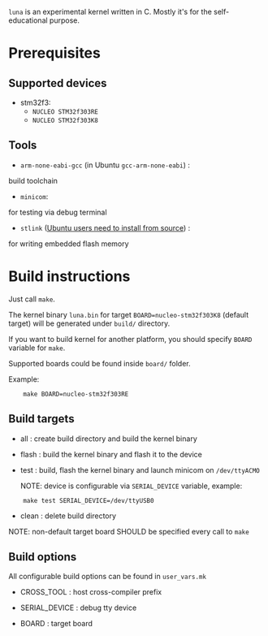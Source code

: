 `luna` is an experimental kernel written in C. Mostly it's for the
self-educational purpose.

# Prerequisites

## Supported devices

- stm32f3:
    - `NUCLEO STM32f303RE`
    - `NUCLEO STM32f303K8`

## Tools

- `arm-none-eabi-gcc` (in Ubuntu `gcc-arm-none-eabi`) :

build toolchain

- `minicom`:

for testing via debug terminal

- `stlink` ([Ubuntu users need to install from source](
https://github.com/texane/stlink/blob/master/doc/compiling.md)) :

for writing embedded flash memory

# Build instructions

Just call `make`.

The kernel binary `luna.bin` for target `BOARD=nucleo-stm32f303K8`
(default target) will be generated under `build/` directory.

If you want to build kernel for another platform, you should specify `BOARD`
variable for `make`.

Supported boards could be found inside `board/` folder.

Example:
```
    make BOARD=nucleo-stm32f303RE
```

## Build targets

- all :
create build directory and build the kernel binary

- flash :
build the kernel binary  and flash it to the device

- test :
build, flash the kernel binary and launch minicom on `/dev/ttyACMO`

    NOTE: device is configurable via `SERIAL_DEVICE` variable, example:
```
    make test SERIAL_DEVICE=/dev/ttyUSB0
```

- clean :
delete build directory

NOTE: non-default target board SHOULD be specified every call to `make`

## Build options

All configurable build options can be found in `user_vars.mk`

- CROSS_TOOL :
host cross-compiler prefix

- SERIAL_DEVICE :
debug tty device

- BOARD :
target board
